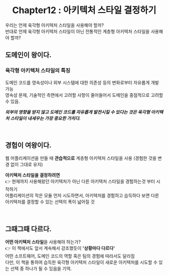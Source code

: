<div align="center">
  <h1>Chapter12 : 아키텍처 스타일 결정하기</h1>
</div>

우리는 언제 육각형 아키텍처 스타일을 사용해야 할까?<br>
반대로 언제 육각형 아키텍처 스타일이 아닌 전통적인 계층형 아키텍처 스타일을 사용해야 할까?

## 도메인이 왕이다.
### 육각형 아키텍처 스타일의 특징
도메인 코드를 영속성이나 외부 시스템에 대한 의존성 등의 변화로부터 자유롭게 개발 가능<br>
영속성 문제, 기술적인 측면에서 고려할 사항이 줄어들어서 도메인을 중점적으로 고려할 수 있음.


***외부의 영향을 받지 않고 도메인 코드를 자유롭게 발전시킬 수 있다는 것은 육각형 아키텍처 스타일이 내세우는 가장 중요한 가치다.***

<br>

## 경험이 여왕이다.
웹 어플리케이션을 만들 때 **관습적으로** 계층형 아키텍처 스타일을 사용 (경험한 것을 변경 없이 그대로 유지)

**아키텍처 스타일을 결정하려면**<br>
 👉 현재까지 사용해왔던 아키텍처가 아닌 다른 아키텍처 스타일을 경험하는것 부터 시작하기<br>
어플리케이션의 작은 모듈 먼저 시도하면서, 아키텍처를 경험하고 습득하다 보면 다른 아키텍처를 결정할 수 있는 선택의 폭이 넓어질 것

<br>

## 그때그때 다르다.
**어떤 아키텍처 스타일**을 사용해야 하는가?<br>
👉 이 책에서도 앞서 계속해서 강조했듯이 **'상황마다 다르다'**<br>
어떤 소프트웨어, 도메인 코드의 역할 혹은 팀의 경험에 따라서도 달라짐<br>
다만, 이 책을 통하여 습득한 육각형 아키텍처 스타일이 새로운 아키텍처를 시도할 수 있는 선택 중 하나가 될 수 있음을 기억.
